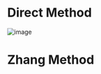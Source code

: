 # Direct Method
![image](https://user-images.githubusercontent.com/74460048/179310179-a6fd9104-59bd-451b-b845-ca8b616972b7.png)

# Zhang Method
